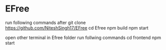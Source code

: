 # EFree
run following commands after 
git clone https://github.com/NiteshSingh17/EFree
cd Efree
npm build
npm start

open other terminal in Efree folder run follwing commands
 cd frontend
 npm start
 
 
